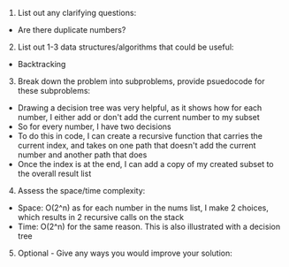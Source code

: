 1. List out any clarifying questions:
- Are there duplicate numbers?

2. List out 1-3 data structures/algorithms that could be useful:
- Backtracking

3. Break down the problem into subproblems, provide psuedocode for these subproblems:
- Drawing a decision tree was very helpful, as it shows how for each number, I either add or don't add the current number to my subset
- So for every number, I have two decisions
- To do this in code, I can create a recursive function that carries the current index, and takes on one path that doesn't add the current number and another path that does
- Once the index is at the end, I can add a copy of my created subset to the overall result list

4. Assess the space/time complexity:
- Space: O(2^n) as for each number in the nums list, I make 2 choices, which results in 2 recursive calls on the stack
- Time: O(2^n) for the same reason. This is also illustrated with a decision tree

5. Optional - Give any ways you would improve your solution: